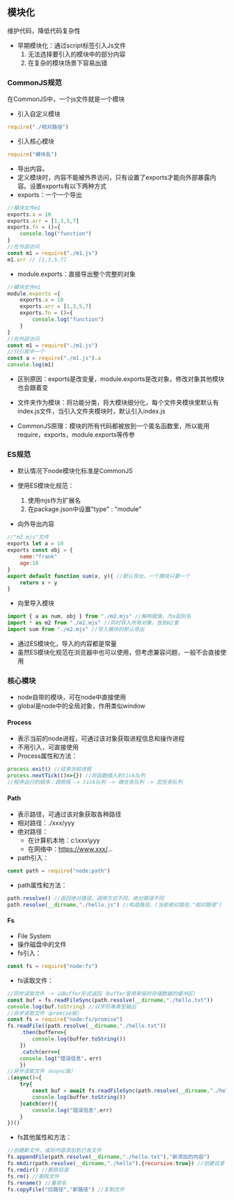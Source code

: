 ## 模块化

维护代码，降低代码复杂性

- 早期模块化：通过script标签引入Js文件
  1. 无法选择要引入的模块中的部分内容
  2. 在复杂的模块场景下容易出错

### CommonJS规范

在CommonJS中，一个js文件就是一个模块

- 引入自定义模块

```javascript
require("./相对路径")
```

- 引入核心模块

```javascript
require("模块名")
```

- 导出内容。
- 定义模块时，内容不能被外界访问，只有设置了exports才能向外部暴露内容。设置exports有以下两种方式
- exports：一个一个导出

```javascript
//模块文件m1
exports.a = 10
exports.arr = [1,3,5,7]
exports.fn = ()={
	console.log("function")
}
//在外部访问
const m1 = require("./m1.js")
m1.arr // [1,3,5,7]
```

- module.exports：直接导出整个完整的对象

```javascript
//模块文件m1
module.exports ={
	exports.a = 10
	exports.arr = [1,3,5,7]
	exports.fn = ()={
		console.log("function")
	}
}
//在外部访问
const m1 = require("./m1.js")
//只引其中一个
const a = require("./m1.js").a
console.log(m1)
```

- 区别原因：exports是改变量，module.exports是改对象，修改对象其他模块也会跟着变

- 文件夹作为模块：将功能分类，将大模块细分化，每个文件夹模块里默认有index.js文件，当引入文件夹模块时，默认引入index.js

- CommonJS原理：模块的所有代码都被放到一个匿名函数里，所以能用require，exports，module.exports等传参

### ES规范

- 默认情况下node模块化标准是CommonJS

- 使用ES模块化规范：
  1. 使用mjs作为扩展名
  2. 在package.json中设置"type" : "module"

- 向外导出内容

```javascript
//"m2.mjs"文件
exports let a = 10
exports const obj = {
	name:"frank"
	age:18
}
export default function sum(x, y){ //默认导出，一个模块只要一个
    return x + y
}
```

- 向里导入模块

```javascript
import { a as num, obj } from "./m2.mjs" //解构赋值，为a起别名
import * as m2 from "./m2.mjs" //同时导入所有对象，放到m2里
import sum from "./m2.mjs" //导入模块的默认导出
```

- 通过ES模块化，导入的内容都是常量
- 虽然ES模块化规范在浏览器中也可以使用，但考虑兼容问题，一般不会直接使用

### 核心模块

- node自带的模块，可在node中直接使用
- global是node中的全局对象，作用类似window

#### Process

- 表示当前的node进程，可通过该对象获取进程信息和操作进程
- 不用引入，可直接使用
- Process属性和方法：

```javascript
process.exit() //结束当前进程
process.nextTick(()=>{}) //将函数插入到tick队列 
//程序运行的顺序：调用栈 -> tick队列 -> 微任务队列 -> 宏任务队列
```

#### Path

- 表示路径，可通过该对象获取各种路径
- 相对路径：./xxx/yyy
- 绝对路径：
  - 在计算机本地：c:\xxx\yyy
  - 在网络中：https://www.xxx/...
- path引入：

```javascript
const path = require("node:path")
```

- path属性和方法：

```javascript
path.resolve() //返回绝对路径，调用方式不同，绝对路径不同
path.resolve(__dirname,"./hello.js") //构造路径，(当前绝对路径,"相对路径")
```

#### Fs

- File System
- 操作磁盘中的文件
- fs引入：

```javascript
const fs = require("node:fs")
```

- fs读取文件：

```javascript
//同步读取文件 -> 以Buffer形式返回（buffer是用来临时存储数据的缓冲区）
const buf = fs.readFileSync(path.resolve(__dirname,"./hello.txt"))
console.log(buf.toString) //以字符串类型输出
//异步读取文件（promise版）
const fs = require("node:fs/promise")
fs.readFile((path.resolve(__dirname,"./hello.txt"))
	.then(buffer=>{
    	console.log(buffer.toString())
	})
    .catch(err=>{
    console.log("错误信息"，err)
	})
//异步读取文件（async版）
;(async()={
    try{
    	const buf = await fs.readFileSync(path.resolve(__dirname,"./hello.txt"))
        console.log(buffer.toString())
	}catch(err){
        console.log("错误信息",err)
    }
})()            
```

- fs其他属性和方法：

```javascript
//创建新文件，或将内容添加到已有文件
fs.appendFile(path.resolve(__dirname,"./hello.txt"),"新添加的内容")
fs.mkdir(path.resolve(__dirname,"./hello"),{recursive:true}) //创建目录 可选项：递归创建
fs.rmdir() //删除目录
fs.rm() //删除文件
fs.rename() //重命名
fs.copyFile("旧路径","新路径") //复制文件
```

